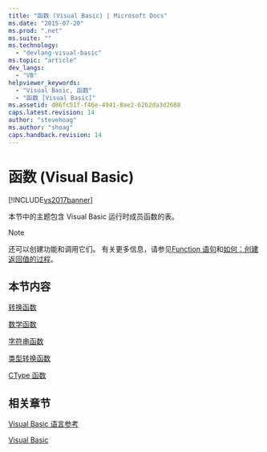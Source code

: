 ```yaml
---
title: "函数 (Visual Basic) | Microsoft Docs"
ms.date: "2015-07-20"
ms.prod: ".net"
ms.suite: ""
ms.technology: 
  - "devlang-visual-basic"
ms.topic: "article"
dev_langs: 
  - "VB"
helpviewer_keywords: 
  - "Visual Basic, 函数"
  - "函数 [Visual Basic]"
ms.assetid: d86fc51f-f46e-4941-8ae2-6262da3d2688
caps.latest.revision: 14
author: "stevehoag"
ms.author: "shoag"
caps.handback.revision: 14
---
```

# 函数 (Visual Basic)
[!INCLUDE[vs2017banner](../../../visual-basic/includes/vs2017banner.md)]

本节中的主题包含 Visual Basic 运行时成员函数的表。  
  
> [!NOTE]
>  还可以创建功能和调用它们。  有关更多信息，请参见[Function 语句](../../../visual-basic/language-reference/statements/function-statement.md)和[如何：创建返回值的过程](../../../visual-basic/programming-guide/language-features/procedures/how-to-create-a-procedure-that-returns-a-value.md)。  
  
## 本节内容  
 [转换函数](../../../visual-basic/language-reference/functions/conversion-functions.md)  
  
 [数学函数](../../../visual-basic/language-reference/functions/math-functions.md)  
  
 [字符串函数](../../../visual-basic/language-reference/functions/string-functions.md)  
  
 [类型转换函数](../../../visual-basic/language-reference/functions/type-conversion-functions.md)  
  
 [CType 函数](../../../visual-basic/language-reference/functions/ctype-function.md)  
  
## 相关章节  
 [Visual Basic 语言参考](../../../visual-basic/language-reference/index.md)  
  
 [Visual Basic](../../../visual-basic/index.md)